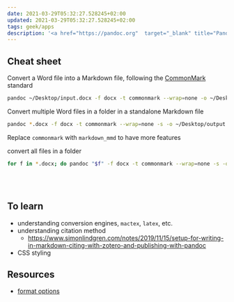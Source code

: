 ```yaml
---
date: 2021-03-29T05:32:27.528245+02:00
updated: 2021-03-29T05:32:27.528245+02:00
tags: geek/apps
description: '<a href="https://pandoc.org"  target="_blank" title="Pandoc">Pandoc</a> infos and cheat sheet'
---
```

## Cheat sheet

Convert a Word file into a Markdown file, following the [CommonMark](https://commonmark.org/ "CommonMark official website") standard
```sh
pandoc ~/Desktop/input.docx -f docx -t commonmark --wrap=none -o ~/Desktop/output.md
```

Convert multiple Word files in a folder in a standalone Markdown file
```sh
pandoc *.docx -f docx -t commonmark --wrap=none -s -o ~/Desktop/output.md
```

<div class="box">
	Replace <code>commonmark</code> with <code>markdown_mmd</code> to have more features
</div>

convert all files in a folder
```sh
for f in *.docx; do pandoc "$f" -f docx -t commonmark --wrap=none -s -o "$f".md; done
```

<br>
<br>

## To learn

- understanding conversion engines, `mactex`, `latex`, etc.
- understanding citation method
	- <https://www.simonlindgren.com/notes/2019/11/15/setup-for-writing-in-markdown-citing-with-zotero-and-publishing-with-pandoc>
- CSS styling

## Resources

- [format options](https://pandoc.org/MANUAL.html#option--from "“--from” in Pandoc manual")